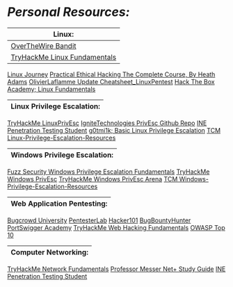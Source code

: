 # *Personal Resources:*

|Linux:|
|-----|
[OverTheWire Bandit](https://overthewire.org/wargames/bandit/)|Learn basic linux commands in a level based game|
[TryHackMe Linux Fundamentals](https://tryhackme.com/module/linux-fundamentals)|TryHackMe is an online platform that teaches cyber security through short, gamified real-world labs. We have content for both complete beginners and seasoned hackers, encorporating guides and challenges to cater for different learning styles.|
[Linux Journey](https://linuxjourney.com/)
[Practical Ethical Hacking The Complete Course, By Heath Adams](https://www.udemy.com/course/practical-ethical-hacking/learn/lecture/17084870#content)
[OlivierLaflamme Update Cheatsheet_LinuxPentest](https://github.com/OlivierLaflamme/Cheatsheet-God/blob/master/Cheatsheet_LinuxPentest.txt)
[Hack The Box Academy; Linux Fundamentals](https://academy.hackthebox.eu/module/details/18)

|Linux Privilege Escalation:|
|-------------|
[TryHackMe LinuxPrivEsc](https://tryhackme.com/room/linuxprivesc)
[IgniteTechnologies PrivEsc Github Repo](https://github.com/Ignitetechnologies/Privilege-Escalation)
[INE Penetration Testing Student](https://my.ine.com/CyberSecurity/learning-paths/a223968e-3a74-45ed-884d-2d16760b8bbd/penetration-testing-student)
[g0tmi1k; Basic Linux Privilege Escalation](https://blog.g0tmi1k.com/2011/08/basic-linux-privilege-escalation/)
[TCM Linux-Privilege-Escalation-Resources](https://github.com/TCM-Course-Resources/Linux-Privilege-Escalation-Resources)

|Windows Privilege Escalation:|
|-------------|
[Fuzz Security Windows Privilege Escalation Fundamentals](https://www.fuzzysecurity.com/tutorials/16.html)
[TryHackMe Windows PrivEsc](https://tryhackme.com/room/windows10privesc)
[TryHackMe Windows PrivEsc Arena](https://tryhackme.com/room/windowsprivescarena)
[TCM Windows-Privilege-Escalation-Resources ](https://github.com/TCM-Course-Resources/Windows-Privilege-Escalation-Resources)

|Web Application Pentesting:|
|--------------------------|
[Bugcrowd University](https://www.bugcrowd.com/hackers/bugcrowd-university/)
[PentesterLab](https://pentesterlab.com/exercises?dir=desc&only=free&sort=published_at)
[Hacker101](https://www.hacker101.com/start-here)
[BugBountyHunter](https://www.bugbountyhunter.com/)
[PortSwigger Academy](https://portswigger.net/web-security)
[TryHackMe Web Hacking Fundamentals](https://tryhackme.com/module/web-hacking-1)
[OWASP Top 10](https://owasp.org/www-project-top-ten/)

|Computer Networking:|
|----------|
[TryHackMe Network Fundamentals](https://tryhackme.com/module/intro-to-networking)
[Professor Messer Net+ Study Guide](https://www.professormesser.com/network-plus/n10-007/n10-007-training-course/)
[INE Penetration Testing Student](https://my.ine.com/CyberSecurity/learning-paths/a223968e-3a74-45ed-884d-2d16760b8bbd/penetration-testing-student)

